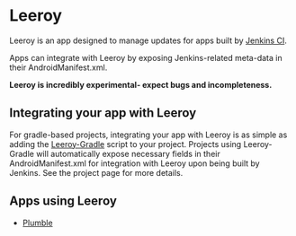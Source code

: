 Leeroy
======

Leeroy is an app designed to manage updates for apps built by [Jenkins CI](http://jenkins-ci.org/).

Apps can integrate with Leeroy by exposing Jenkins-related meta-data in their AndroidManifest.xml.

**Leeroy is incredibly experimental- expect bugs and incompleteness.**

Integrating your app with Leeroy
--------------------------------

For gradle-based projects, integrating your app with Leeroy is as simple as adding the [Leeroy-Gradle](https://www.github.com/Morlunk/Leeroy-Gradle/) script to your project. Projects using Leeroy-Gradle will automatically expose necessary fields in their AndroidManifest.xml for integration with Leeroy upon being built by Jenkins. See the project page for more details.

Apps using Leeroy
-----------------

- [Plumble](https://www.github.com/Morlunk/Plumble)
